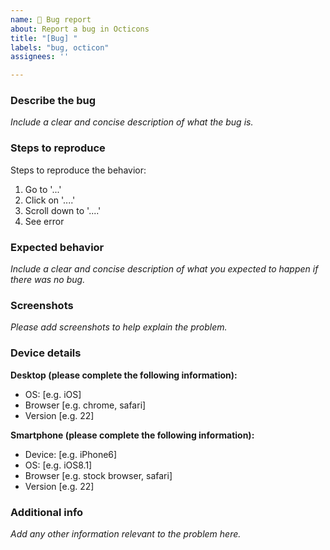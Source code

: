 ```yaml
---
name: 🐞 Bug report
about: Report a bug in Octicons 
title: "[Bug] "
labels: "bug, octicon"
assignees: ''

---
```


<!-- Note: When including screenshots, images, and other visual media, please include alt text or, if there are several of them, a higher level written explanation of what's represented in the images. -->

### Describe the bug
_Include a clear and concise description of what the bug is._


### Steps to reproduce
Steps to reproduce the behavior:
1. Go to '...'
2. Click on '....'
3. Scroll down to '....'
4. See error

### Expected behavior
_Include a clear and concise description of what you expected to happen if there was no bug._

### Screenshots
_Please add screenshots to help explain the problem._

### Device details

**Desktop (please complete the following information):**
 - OS: [e.g. iOS]
 - Browser [e.g. chrome, safari]
 - Version [e.g. 22]

**Smartphone (please complete the following information):**
 - Device: [e.g. iPhone6]
 - OS: [e.g. iOS8.1]
 - Browser [e.g. stock browser, safari]
 - Version [e.g. 22]

### Additional info
_Add any other information relevant to the problem here._
